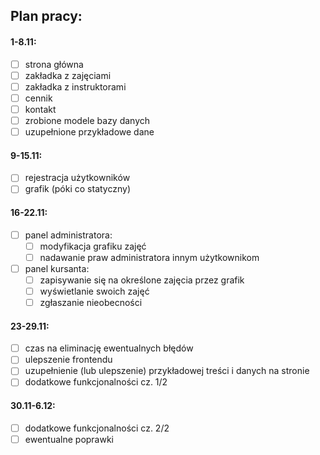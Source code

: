 ## Plan pracy:

#### 1-8.11:
- [ ] strona główna
- [ ] zakładka z zajęciami
- [ ] zakładka z instruktorami
- [ ] cennik
- [ ] kontakt
- [ ] zrobione modele bazy danych 
- [ ] uzupełnione przykładowe dane

#### 9-15.11:
- [ ] rejestracja użytkowników
- [ ] grafik (póki co statyczny)

#### 16-22.11:
- [ ] panel administratora:
  - [ ] modyfikacja grafiku zajęć
  - [ ] nadawanie praw administratora innym użytkownikom

- [ ] panel kursanta: 
  - [ ] zapisywanie się na określone zajęcia przez grafik
  - [ ] wyświetlanie swoich zajęć
  - [ ] zgłaszanie nieobecności

#### 23-29.11:
- [ ] czas na eliminację ewentualnych błędów
- [ ] ulepszenie frontendu
- [ ] uzupełnienie (lub ulepszenie) przykładowej treści i danych na stronie
- [ ] dodatkowe funkcjonalności cz. 1/2

#### 30.11-6.12:
- [ ] dodatkowe funkcjonalności cz. 2/2
- [ ] ewentualne poprawki
